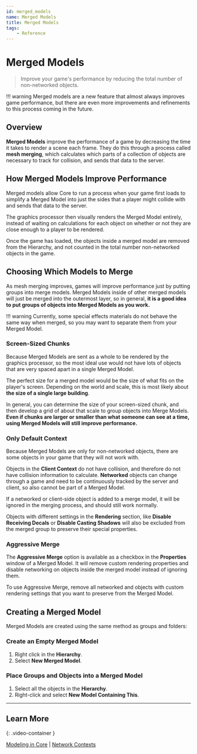 ```yaml
---
id: merged_models
name: Merged Models
title: Merged Models
tags:
    - Reference
---
```


# Merged Models

> Improve your game's performance by reducing the total number of non-networked objects.

!!! warning
    Merged models are a new feature that almost always improves game performance, but there are even more improvements and refinements to this process coming in the future.

## Overview

**Merged Models** improve the performance of a game by decreasing the time it takes to render a scene each frame. They do this through a process called **mesh merging**, which calculates which parts of a collection of objects are necessary to track for collision, and sends that data to the server.

## How Merged Models Improve Performance

<!-- TODO: A game's framerate (FPS) is determined by whichever of three threads takes the longest: the game thread, the rendering thread, and the graphics. In almost all Core games, the **rendering thread** is slowest, and responsible for taking game data and sending it to the graphics processor. -->

Merged models allow Core to run a process when your game first loads to simplify a Merged Model into just the sides that a player might collide with and sends that data to the server.

The graphics processor then visually renders the Merged Model entirely, instead of waiting on calculations for each object on whether or not they are close enough to a player to be rendered.

Once the game has loaded, the objects inside a merged model are removed from the Hierarchy, and not counted in the total number non-networked objects in the game.

## Choosing Which Models to Merge

As mesh merging improves, games will improve performance just by putting groups into merge models. Merged Models inside of other merged models will just be merged into the outermost layer, so in general, **it is a good idea to put groups of objects into Merged Models as you work.**

!!! warning
    Currently, some special effects materials do not behave the same way when merged, so you may want to separate them from your Merged Model.

### Screen-Sized Chunks

Because Merged Models are sent as a whole to be rendered by the graphics processor, so the most ideal use would not have lots of objects that are very spaced apart in a single Merged Model.

The perfect size for a merged model would be the size of what fits on the player's screen. Depending on the world and scale, this is most likely about **the size of a single large building**.

In general, you can determine the size of your screen-sized chunk, and then develop a grid of about that scale to group objects into Merge Models. **Even if chunks are larger or smaller than what someone can see at a time, using Merged Models will still improve performance.**

### Only Default Context

Because Merged Models are only for non-networked objects, there are some objects in your game that they will not work with.

Objects in the **Client Context** do not have collision, and therefore do not have collision information to calculate. **Networked** objects can change through a game and need to be continuously tracked by the server and client, so also cannot be part of a Merged Model.

If a networked or client-side object is added to a merge model, it will be ignored in the merging process, and should still work normally.

Objects with different settings in the **Rendering** section, like **Disable Receiving Decals** or **Disable Casting Shadows** will also be excluded from the merged group to preserve their special properties.

### Aggressive Merge

The **Aggressive Merge** option is available as a checkbox in the **Properties** window of a Merged Model. It will remove custom rendering properties and disable networking on objects inside the merged model instead of ignoring them.

To use Aggressive Merge, remove all networked and objects with custom rendering settings that you want to preserve from the Merged Model.

## Creating a Merged Model

Merged Models are created using the same method as groups and folders:

### Create an Empty Merged Model

1. Right click in the **Hierarchy**.
2. Select **New Merged Model**.

### Place Groups and Objects into a Merged Model

1. Select all the objects in the **Hierarchy**.
2. Right-click and select **New Model Containing This**.

---

## Learn More

<lite-youtube videoid="2DGqSG-DA5A" playlabel="Merged Models"></lite-youtube>
{: .video-container }

[Modeling in Core](modeling.md) | [Network Contexts](networking.md)
